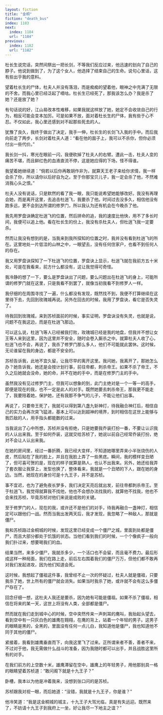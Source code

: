 ```yaml
---
layout: fiction
title: "金桐"
fiction: "death_bus"
index: 1183
next:
  index: 1184
  url: "1184"
previous:
  index: 1182
  url: "1182"
---
```

杜长生说完话，突然间祭出一把长剑，不等我们反应过来，他迅速的划向了自己的脖子。他说到做到了，为了这个女人，他选择了结束自己的生命。说句心里话，这有些出乎我的意料。

望着杜长生的尸体，杜夫人并没有落泪，而是痴痴的望着他，眼神之中充满了无限的不舍。而我心里已经泛起了嘀咕，杜长生已经死了，那我该怎么办？我是杀了她？还是放了她？

有句话说的好，江山易改本性难移，如果我就这样放了她，她定不会收敛自己的行为，相反可能会变本加厉。可是如果不放，面对着杜长生的尸体，我有些于心不忍。不仅如此，我心里还感到对不起那些死去的人。

犹豫了良久，我终于做出了决定，我手一伸，杜长生的长剑飞入我的手中。而后我向前走了两步，长剑对着杜夫人道：“看在他的面子上，我可以不杀你，但你必须付出一些代价。”

我长剑一抖，寒光在眼前一闪，我便砍掉了杜夫人的右臂。遭此一击，杜夫人变的痛苦不堪，而且鲜红色的血液直流不停，这是她应得的下场，怪不得谁。

我望着她继续道：“倘若以后你再敢胡作非为，就算天王老子来给你求情，我一样会杀了你，所以请你以后好自为之。至于你那宝贝儿子，我一定会杀了他，不然难消我心头之恨。”

杜夫人没有说话，只是默然的看了我一眼，我只能说希望她能够改好。我没有再理会她，而是离开这里，去追击杜逍飞，我要杀了他。时间过去没多久，相信他没有跑多远，更不会到达所谓的修罗门，所以我认为还有机会在今晚杀了他。

我先用罗盘诀确定杜逍飞的位置，然后拼命的追，我的速度比他快，用不了多长时间，我便可以追上他。看在杜长生的份上，我没有杀杜夫人，但杜逍飞我一定要杀。

然而让我没有想到的是，当我来到我所探知的位置之时，我并没有看到杜逍飞的所在。这里地处一片低洼的山林之中，一眼望去，没有任何住家户，也看不到任何人的存在。

我又用罗盘诀探知了一下杜逍飞的位置，罗盘诀上显示，杜逍飞就在我前方五十米处，可是在我看来，前方什么都没有，这让我觉得可奇怪。

我冷静的想了一下，要么是罗盘诀出了问题，要么问题出在杜逍飞的身上，可能所谓的修罗门就在这里，只是我看不到罢了，就像当初我看不到修罗人一样。

我仔细的在周围寻找了一遍，什么都没有发现，既然找不到，我便不打算继续在这里待下去，先回到玫瑰城再说。另外在回去的时候，我用了罗盘诀，看它是否失灵了。

待我回到玫瑰城，来到苏桢面前的时候，事实证明，罗盘诀没有失灵，也就是说，问题不在我这边，而是在杜逍飞那边。

可以这么说，杜逍飞等人已经被我打败，玫瑰城已经是我的地盘，但我并不想让女王等人来到这里，因为这里并不安全，随时会卷入厮杀之中。就算杜夫人收了心，杜逍飞也不会，再说了，我杀了修罗门那么多人，他们不可能就此罢休。这时候，无论谁留在我的身边，都是不安全的。

苏桢告诉我，此地不宜久留，让我尽早的离开这里。我问她，我离开了，那她怎么办？她告诉我，她还是会按计划行事，前往帝都，刺杀帝王。如果不杀了帝王，不久之后她就会没命，她的命，并不在她的手中，而是在修罗门主的手中。

虽然我没有见过修罗门主，但我可以想象的到，此门主绝对是一个一等一的高手，即便是现在的我，也不一定是此人的对手。既然她要去刺杀帝王，那我更不能走了，我要陪着她，保护她，还有我那不争气的儿子，不能让他们出事。

再说了，只要帝王死了，我就可以得到第八盏九斩神灯，待我融合神灯后，相信自己的实力会再次突飞猛进，基本上可以达到超神的境界，到时相信在这世上能够与我匹敌的人，用手指头都能数的过来。

当我说出了心中所想，苏桢并没有拒绝，只是她要我乔装打扮一番，不要让认识我的人认出来我。至于如何乔装，这就交给苏桢了，她说以前自己经常乔装打扮，绝对不会让人认出来我。

在她的房间里，经过一番折腾，我已经大变样，不知道她哪里弄来小半张烧伤的人皮，然后贴在了我的脸上，并且在我脸上弄了一些黑痣。瞬间，我的模样变丑陋了，但可喜可贺的是，现在的样子就算是熟人，也认不出我来。另外，她还给我弄了套衣服让我穿上，发型也换了，整体看来，我就是一个丑陋的下人，跟在她的身边。当然，她现在的身份可是十九王子，并不是苏桢。

事不宜迟，也为了避免夜长梦多，我们决定天亮后就出发，前往帝都刺杀帝王。至于杜逍飞，我觉得就算我不找他，他也不会想办法找我的，就算他不找我，他也不会来找苏桢，毕竟苏桢对他们来说是成败的关键。

至于修罗门的人，现在的我，或许还不是他们的对手，待我再融合一盏神灯，相信定可以跟他们一战。然而当我出发两天后，我才发现，我忽略了一种敌人，那就是僵尸。

我和苏桢路过金桐城的时候，发现这里已经变成一个僵尸之城，里面到处都是僵尸，而且大部分都处于饥饿的状态。当他们看到我们的时候，一个个像疯子一般向我们扑过来，想要喝我们的血。

结果当然，来多少僵尸，我就杀多少，一个活口也不会留，而且毫不费力。最后形成这样一种局面，我们在路上走，前后左右围着我们的僵尸万万，但他们都不敢再对我们发起进攻，因为他们知道会死。

这时候，我想起了僵祖这件事，我曾经不止一次的怀疑过，杜夫人就是僵祖，只要我杀了她，世上所有的僵尸就会消失。如果当时我杀了她，或许就不会有这么多僵尸存在了。

回念仔细一想，这杜夫人我还是要杀，因为她有可能是僵祖。如果不杀了僵祖，相信在将来的某一天，这世上将没有人类，全部都是僵尸。

然而就在我们走到城中心的时候，空中突然传来一声刺耳的鹰叫，我抬起头望去，看到空中有一只灰白色的雄鹰在翱翔，在鹰的背上，站着一个年轻的男子。这男子的眼睛是黑的，全黑的，里面没有任何一点儿白，我知道他是僵尸，我也知道他不同于其他的僵尸。

紧接着，我看到雄鹰垂直而下，向我这里飞了过来。正所谓来者不善，善者不来，不过对于他，我无需做什么战斗的准备，因为我随时都可以出手，并且战胜这里所有的对手。

在我们前方的上空数十米，雄鹰滞留在空中，雄鹰上的年轻男子，用他那别具一格的眼睛望着苏桢道：“敢问阁下就是十九王子？”

卧槽，我本以为他是冲着我来，没想到张口问的是苏桢。

苏桢跟我对视一眼，而后她道：“没错，我就是十九王子，你是谁？”

他冷笑道：“我是这金桐城的城主，十九王子大驾光临，真是有失远迎。既然来了，不妨请十九王子到我府上一坐，好让我尽一下地主之谊？”